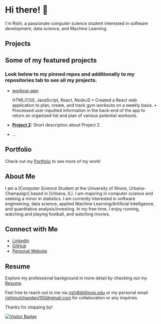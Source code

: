 # Hi there! 👋

I'm Rishi, a passionate computer science student interested in software development, data science, and Machine Learning.

## Projects

## Some of my featured projects

### Look below to my pinned repos and additionally to my repositories tab to see all my projects. 

- [workout-app](https://github.com/rishi-m100/workout-app):

  HTML/CSS, JavaScript, React, NodeJS
• Created a React web application to plan, create, and track gym workouts on a weekly basis.
• Processed user-inputted information in the back-end of the app to return an organized list and plan of various potential workouts.

- **[Project 2](link):** Short description about Project 2.
- ...

## Portfolio

Check out my [Portfolio]([https://your-portfolio-link.com](https://rishi-m100.github.io/portfolio/)) to see more of my work!

## About Me

I am a [Computer Science Student at the University of Illinois, Urbana-Champaign] based in [Urbana, IL]. I am majoring in computer science and seeking a minor in statistics. I am currently interested in software engineering, data science, applied Machine Learning/Artificial Intelligence, and quantitative analysis/investing. In my free time, I enjoy running, watching and playing football, and watching movies.

## Connect with Me

- [LinkedIn](https://www.linkedin.com/in/rishimulchandani/)
- [GitHub](https://github.com/rishi-m100)
- [Personal Website](https://rishi-m100.github.io/portfolio/)

## Resume

Explore my professional background in more detail by checking out my [Resume]([link-to-resume.pdf](https://rishi-m100.github.io/portfolio/assets/Rishi_Mulchandani_Resume.pdf)).

Feel free to reach out to me via [rishi8@illinois.edu](mailto:rishi8@illinois.edu) or my personal email [rishimulchandani100@gmail.com](mailto:rishimulchandani100@gmail.com) for collaboration or any inquiries.

Thanks for stopping by!

[![Visitor Badge](https://visitor-badge.laobi.icu/badge?page_id=rishi-m100.rishi-m100)](https://github.com/rishi-m100/rishi-m100)

